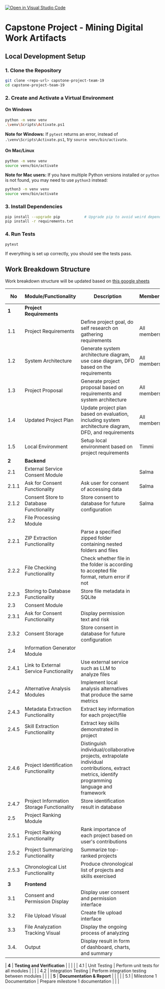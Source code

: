[![Open in Visual Studio Code](https://classroom.github.com/assets/open-in-vscode-2e0aaae1b6195c2367325f4f02e2d04e9abb55f0b24a779b69b11b9e10269abc.svg)](https://classroom.github.com/online_ide?assignment_repo_id=20544404&assignment_repo_type=AssignmentRepo)

# Capstone Project - Mining Digital Work Artifacts

## Local Development Setup

### 1. Clone the Repository

```bash
git clone <repo-url> capstone-project-team-19
cd capstone-project-team-19
```

### 2. Create and Activate a Virtual Environment

#### On Windows
```bash
python -m venv venv
.\venv\Scripts\Activate.ps1
```
**Note for Windows:** If `pytest` returns an error, instead of `.\venv\Scripts\Activate.ps1`, try `source venv/bin/activate`.

#### On Mac/Linux
```bash
python -m venv venv
source venv/bin/activate
```

**Note for Mac users:** If you have multiple Python versions installed or `python` is not found, you may need to use `python3` instead:
```bash
python3 -m venv venv
source venv/bin/activate
```

### 3. Install Dependencies
```bash
pip install --upgrade pip           # Upgrade pip to avoid weird dependency errors
pip install -r requirements.txt
```

### 4. Run Tests
```bash
pytest
```

If everything is set up correctly, you should see the tests pass.

## Work Breakdown Structure

Work breakdown structure will be updated based on [this google sheets](https://docs.google.com/spreadsheets/d/1yeHoVlBvooq_YpePy--oXryqxtmau8V4wUhEGfgpzfs/edit?usp=sharing) 

| No | Module/Functionality | Description | Member(s) | Time Estimation |
|----|----------------------|--------------|------------|------------------|
| **1** | **Project Requirements** |  |  |  |
| 1.1 | Project Requirements | Define project goal, do self research on gathering requirements | All members |  |
| 1.2 | System Architecture | Generate system architecture diagram, use case diagram, DFD based on the requirements | All members |  |
| 1.3 | Project Proposal | Generate project proposal based on requirements and system architecture | All members |  |
| 1.4 | Updated Project Plan | Update project plan based on evaluation, including system architecture diagram, DFD, and requirements | All members |  |
| 1.5 | Local Environment | Setup local environment based on project requirements | Timmi |  |
| **2** | **Backend** |  |  |  |
| 2.1 | External Service Consent Module |  | Salma |  |
| 2.1.1 | Ask for Consent Functionality | Ask user for consent of accessing data | Salma |  |
| 2.1.2 | Consent Store to Database Functionality | Store consent to database for future configuration | Salma |  |
| 2.2 | File Processing Module |  |  |  |
| 2.2.1 | ZIP Extraction Functionality | Parse a specified zipped folder containing nested folders and files |  |  |
| 2.2.2 | File Checking Functionality | Check whether file in the folder is according to accepted file format, return error if not |  |  |
| 2.2.3 | Storing to Database Functionality | Store file metadata in SQLite |  |  |
| 2.3 | Consent Module |  |  |  |
| 2.3.1 | Ask for Consent Functionality | Display permission text and risk |  |  |
| 2.3.2 | Consent Storage | Store consent in database for future configuration |  |  |
| 2.4 | Information Generator Module |  |  |  |
| 2.4.1 | Link to External Service Functionality | Use external service such as LLM to analyze files |  |  |
| 2.4.2 | Alternative Analysis Modules | Implement local analysis alternatives that produce the same metrics |  |  |
| 2.4.3 | Metadata Extraction Functionality | Extract key information for each project/file |  |  |
| 2.4.5 | Skill Extraction Functionality | Extract key skills demonstrated in project |  |  |
| 2.4.6 | Project Identification Functionality | Distinguish individual/collaborative projects, extrapolate individual contributions, extract metrics, identify programming language and framework |  |  |
| 2.4.7 | Project Information Storage Functionality | Store identification result in database |  |  |
| 2.5 | Project Ranking Module |  |  |  |
| 2.5.1 | Project Ranking Functionality | Rank importance of each project based on user's contributions |  |  |
| 2.5.2 | Project Summarizing Functionality | Summarize top-ranked projects |  |  |
| 2.5.3 | Chronological List Functionality | Produce chronological list of projects and skills exercised |  |  |
| **3** | **Frontend** |  |  |  |
| 3.1 | Consent and Permission Display | Display user consent and permission interface |  |  |
| 3.2 | File Upload Visual | Create file upload interface |  |  |
| 3.3 | File Analyzation Tracking Visual | Display the ongoing process of analyzing |  |  |
| 3.4.| Output | Display result in form of dashboard, charts, and summary | | |

| **4** | **Testing and Verification** |  |  |  |
| 4.1 | Unit Testing | Perform unit tests for all modules |  |  |
| 4.2 | Integration Testing | Perform integration testing between modules |  |  |
| **5** | **Documentation & Report** |  |  |  |
| 5.1 | Milestone 1 Documentation | Prepare milestone 1 documentation |  |  |
